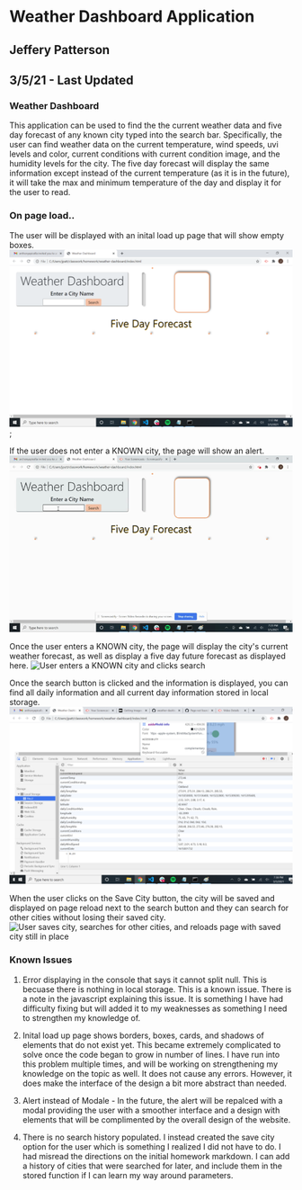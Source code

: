 # Weather Dashboard Application

## Jeffery Patterson
## 3/5/21 - Last Updated


### Weather Dashboard
This application can be used to find the the current weather data and five day forecast of any known city typed into the search bar. Specifically, the user can find weather data on the current temperature, wind speeds, uvi levels and color, current conditions with current condition image, and the humidity levels for the city. The five day forecast will display the same information except instead of the current temperature (as it is in the future), it will take the max and minimum temperature of the day and display it for the user to read. 

### On page load..

The user will be displayed with an inital load up page that will show empty boxes. 
![Inital Page on Load](./assets/images-gifs/inital-loaded-page.png);

If the user does not enter a KNOWN city, the page will show an alert.
![User enters non-city input](./assets/images-gifs/non-city-search.gif)

Once the user enters a KNOWN city, the page will display the city's current weather forecast, as well as display a five day future forecast as displayed here.
![User enters a KNOWN city and clicks search](./assets/images-gifs/user-searches.gif)

Once the search button is clicked and the information is displayed, you can find all daily information and all current day information stored in local storage.
![Current and Daily Weather Info Stored in Local Storage](./assets/images-gifs/local-storage-on-search.png)

When the user clicks on the Save City button, the city will be saved and displayed on page reload next to the search button and they can search for other cities without losing their saved city.
![User saves city, searches for other cities, and reloads page with saved city still in place](./assets/images-gifs/save-city.gif)



### Known Issues
1. Error displaying in the console that says it cannot split null. This is becuase there is nothing in local storage. This is a known issue. There is a note in the javascript explaining this issue. It is something I have had difficulty fixing but will added it to my weaknesses as something I need to strengthen my knowledge of.

2. Inital load up page shows borders, boxes, cards, and shadows of elements that do not exist yet. This became extremely complicated to solve once the code began to grow in number of lines. I have run into this problem multiple times, and will be working on strengthening my knowledge on the topic as well. It does not cause any errors. However, it does make the interface of the design a bit more abstract than needed.

3. Alert instead of Modale - In the future, the alert will be repalced with a modal providing the user with a smoother interface and a design with elements that will be complimented by the overall design of the website. 

4. There is no search history populated. I instead created the save city option for the user which is something I realized I did not have to do. I had misread the directions on the initial homework markdown. I can add a history of cities that were searched for later, and include them in the stored function if I can learn my way around parameters.



